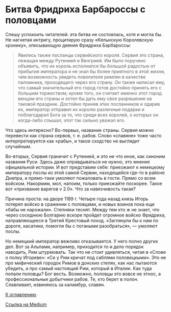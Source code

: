 # Битва Фридриха Барбароссы с половцами

Спешу успокоить читателей: эта битва не состоялась, хотя и могла бы. Не нагнетая интригу, процитирую сразу «Кельнскую Королевскую хронику», описывающую деяния Фридриха Барбароссы:

> Явились также посланцы сервийского короля. Сервия это страна, лежащая между Рутенией и Венгрией. Им было поручено объявить, что их король исполнился бы большой радостью от прибытия императора и не знал бы более приятного в этой жизни, чем возможность увидеть повелителя римлян в качестве паломника, проходящего через его страну. Он также написал ему, что самый значительный его город готов достойно принять его с большим торжеством; кроме того, он считает именно этот город венцом его страны и хотел бы дать ему свое разрешение на таковой праздник. Достойно приняв этих посланников и одарив их, император отправил их королю различные подарки и поблагодарил Бога за то, что среди всех королей, о которых он когда-либо слышал, этот так сильно уважал его.

Что здесь интересно? Во-первых, название страны. Сервия можно перевести как страна сервов, т. е. рабов. Слово «славяне» тоже часто интерпретируется как «рабы», и такое сходство не выглядит случайным.

Во-вторых, Сервия граничит с Рутенией, и это не что иное, как синоним названия Руси. Здесь даже оправдываться не нужно, это мнение официальной истории. И вот представим себе: приезжают к немецкому императору послы из этой самой Сервии, находящейся где-то в районе Днепра, и прямо-таки умоляют пожаловать в гости. Прямо со всем войском. Накормим, мол, напоим, только приезжайте поскорее. Такое вот «призвание варягов v 2.0». Что за навязчивость такая?

Причина проста: на дворе 1189 г. Четыре года назад князь Игорь потерял войско в сражении с половцами, и новых воинов пока еще «бабы не нарожали». Степняки теснят. Между тем кто ж не знает, что через соседнюю Болгарию вскоре пройдет огромное войско Фридриха, направляющееся в Третий Крестовый поход. «Заглянули бы к нам по дороге, касатики, помогли бы с погаными разобраться», — умоляют послы.

Но немецкий император вежливо отказывается. У него полно других дел. Вот за Альпами, например, приходится то и дело порядок наводить, Рим штурмовать. Так что не стоит удивляться, читая в «Слове о полку Игореве»: «Се у Рим кричат под саблями половецкыми». Это не про мифический городок Римов в донских степях, как нас пытаются убедить, а про самый настоящий Рим, который в Италии. Как туда попали половцы? Бог весть. Возможно, половцы это вовсе не этнос, а профессиональные добытчики рабов. Те, кто берет в полон. Славливает, извиняюсь за каламбур, славян.

<!--
Время Фридриха Барбароссы интересно еще и тем, что именно в годы его правления было изобретено рыцарство. Не как набор моральных норм, а как военная сила, способная противостоять кочевникам — тяжеловооруженная бронированная конница, устойчивая к натиску легкой кавалерии степняков. Так что можно считать эту заметку дополнением к моему предыдущему материалу «Русские и рыцари». К тому же герцогство Швабия, откуда родом Фридрих Барбаросса, находится совсем неподалеку от Ретии, откуда, как я предположил в предыдущем материале, происходит рыцарство как таковое.
-->

[К оглавлению](/#toc).

[Ссылка на Medium](https://yababay.medium.com/%D0%B1%D0%B8%D1%82%D0%B2%D0%B0-%D1%84%D1%80%D0%B8%D0%B4%D1%80%D0%B8%D1%85%D0%B0-%D0%B1%D0%B0%D1%80%D0%B1%D0%B0%D1%80%D0%BE%D1%81%D1%81%D1%8B-%D1%81-%D0%BF%D0%BE%D0%BB%D0%BE%D0%B2%D1%86%D0%B0%D0%BC%D0%B8-d964d7f75c0d)
